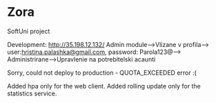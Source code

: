 # Zora
SoftUni project

Development:
http://35.198.12.132/
Admin module-->Vlizane v profila--> user:hristina.palashka@gmail.com, password: Parola123@-->
Administrirane-->Upravlenie na potrebitelski acaunti

Sorry, could not deploy to production - QUOTA_EXCEEDED error :(

Added hpa only for the web client. Added rolling update only for the statistics service.
